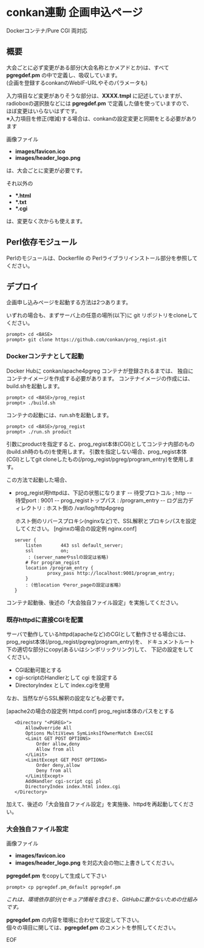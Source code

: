 # conkan連動 企画申込ページ

Dockerコンテナ/Pure CGI 両対応

## 概要

大会ごとに必ず変更がある部分(大会名称とかメアドとか)は、すべて **pgregdef.pm** の中で定義し、吸収しています。  
(企画を登録するconkanのWebIF-URLやそのパラメータも)

入力項目など変更がありそうな部分は、**XXXX.tmpl** に記述していますが、  
radioboxの選択肢などには **pgregdef.pm** で定義した値を使っていますので、
ほぼ変更はいらないはずです。  
※入力項目を修正(増減)する場合は、conkanの設定変更と同期をとる必要があります

画像ファイル  
- **images/favicon.ico**  
- **images/header_logo.png**

は、大会ごとに変更が必要です。

それ以外の  
- **\*.html**  
- **\*.txt**  
- **\*.cgi**

は、変更なく次からも使えます。

## Perl依存モジュール

Perlのモジュールは、Dockerfile の Perlライブラリインストール部分を参照してください。

## デプロイ

企画申し込みページを起動する方法は2つあります。

いずれの場合も、まずサーバ上の任意の場所(以下<BASE>)に
git リポジトリをcloneしてください。

~~~
prompt> cd <BASE>  
prompt> git clone https://github.com/conkan/prog_regist.git
~~~

### Dockerコンテナとして起動

Docker Hubに conkan/apache4pgreg コンテナが登録されるまでは、
独自にコンテナイメージを作成する必要があります。
コンテナイメージの作成には、build.shを起動します。

~~~
prompt> cd <BASE>/prog_regist  
prompt> ./build.sh
~~~

コンテナの起動には、run.shを起動します。

~~~
prompt> cd <BASE>/prog_regist  
prompt> ./run.sh product
~~~

引数にproductを指定すると、prog_regist本体(CGI)としてコンテナ内部のもの(build.sh時のもの)を使用します。
引数を指定しない場合、prog_regist本体(CGI)としてgit cloneしたもの(<BASE>/prog_regist/pgreg/program_entry)を使用します。

この方法で起動した場合、
- prog_regist用httpdは、下記の状態になります
  -- 待受プロトコル        ; http
  -- 待受port              : 9001
  -- prog_registトップパス : /program_entry
  -- ログ出力ディレクトリ  : ホスト側の /var/log/http4pgreg

  ホスト側のリバースプロキシ(nginxなど)で、SSL解釈とプロキシパスを設定してください。
  [nginxの場合の設定例 nginx.conf]

~~~
   server {  
       listen       443 ssl default_server;  
       ssl          on;  
        : (server_nameやsslの設定は省略)  
       # For program_regist  
       location /program_entry {  
               proxy_pass http://localhost:9001/program_entry;  
       }  
       : (他location やeror_pageの設定は省略)  
   }  

~~~
コンテナ起動後、後述の「大会独自ファイル設定」を実施してください。

### 既存httpdに直接CGIを配置

サーバで動作しているhttpd(apacheなど)のCGIとして動作させる場合には、
prog_regist本体(<BASE>/prog_regist/pgreg/program_entry)を、
ドキュメントルート下の適切な部分にcopy(あるいはシンボリックリンク)して、
下記の設定をしてください。
- CGI起動可能とする
- cgi-scriptのHandlerとして cgi を設定する
- DirectoryIndex として index.cgiを使用

なお、当然ながらSSL解釈の設定なども必要です。

  [apache2の場合の設定例 httpd.conf]
  prog_regist本体のパスを<PGREG>とする

~~~
   <Directory "<PGREG>">   
       AllowOverride All   
       Options MultiViews SymLinksIfOwnerMatch ExecCGI  
       <Limit GET POST OPTIONS>  
           Order allow,deny  
           Allow from all  
       </Limit>  
       <LimitExcept GET POST OPTIONS>  
           Order deny,allow  
           Deny from all  
       </LimitExcept>  
       AddHandler cgi-script cgi pl  
       DirectoryIndex index.html index.cgi  
   </Directory>  
~~~

加えて、後述の「大会独自ファイル設定」を実施後、httpdを再起動してください。

### 大会独自ファイル設定

画像ファイル  
- **images/favicon.ico**  
- **images/header_logo.png**
を対応大会の物に上書きしてください。

**pgregdef.pm** をcopyして生成して下さい

~~~
prompt> cp pgregdef.pm_default pgregdef.pm  
~~~

 _これは、環境依存部分(セキュア情報を含む)を、GitHubに置かないための仕組みです。_

**pgregdef.pm** の内容を環境に合わせて設定して下さい。  
個々の項目に関しては、**pgregdef.pm** のコメントを参照してください。

EOF
